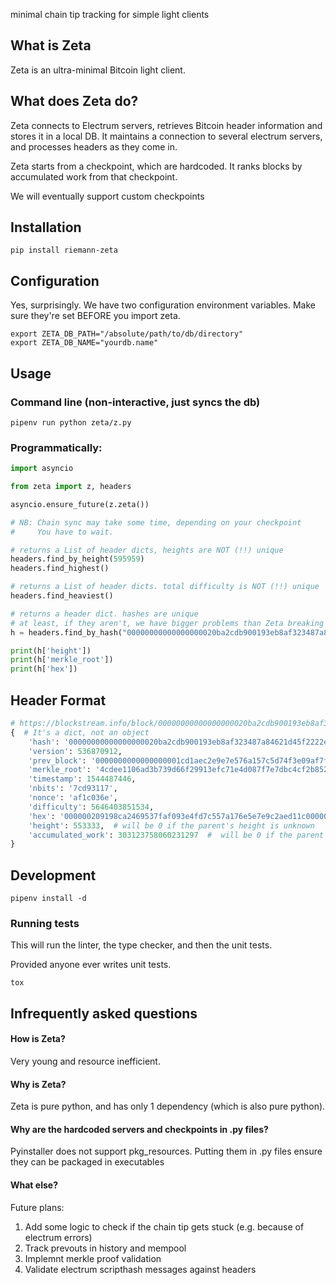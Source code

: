 minimal chain tip tracking for simple light clients

## What is Zeta

Zeta is an ultra-minimal Bitcoin light client.


## What does Zeta do?

Zeta connects to Electrum servers, retrieves Bitcoin header information and stores it in a local DB. It maintains a connection to several electrum servers, and processes headers as they come in.

Zeta starts from a checkpoint, which are hardcoded. It ranks blocks by accumulated work from that checkpoint.

We will eventually support custom checkpoints


## Installation

```
pip install riemann-zeta
```

## Configuration

Yes, surprisingly. We have two configuration environment variables.
Make sure they're set BEFORE you import zeta.

```
export ZETA_DB_PATH="/absolute/path/to/db/directory"
export ZETA_DB_NAME="yourdb.name"
```

## Usage

### Command line (non-interactive, just syncs the db)
```
pipenv run python zeta/z.py
```

### Programmatically:
```python
import asyncio

from zeta import z, headers

asyncio.ensure_future(z.zeta())

# NB: Chain sync may take some time, depending on your checkpoint
#     You have to wait.

# returns a List of header dicts, heights are NOT (!!) unique
headers.find_by_height(595959)  
headers.find_highest()

# returns a List of header dicts. total difficulty is NOT (!!) unique
headers.find_heaviest()

# returns a header dict. hashes are unique
# at least, if they aren't, we have bigger problems than Zeta breaking
h = headers.find_by_hash("00000000000000000020ba2cdb900193eb8af323487a84621d45f2222e01f8c6")

print(h['height'])
print(h['merkle_root'])
print(h['hex'])
```


## Header Format

``` python
# https://blockstream.info/block/00000000000000000020ba2cdb900193eb8af323487a84621d45f2222e01f8c6
{  # It's a dict, not an object
    'hash': '00000000000000000020ba2cdb900193eb8af323487a84621d45f2222e01f8c6',
    'version': 536870912,
    'prev_block': '0000000000000000001cd1aec2e9e7e576a157c5d74f3e09af7f536924ca9891',
    'merkle_root': '4cdee1106ad3b739d66f29913efc71e4d087f7e7dbc4cf2b852532e078b43b1d',
    'timestamp': 1544487446,
    'nbits': '7cd93117',
    'nonce': 'af1c036e',
    'difficulty': 5646403851534,
    'hex': '000000209198ca2469537faf093e4fd7c557a176e5e7e9c2aed11c0000000000000000004cdee1106ad3b739d66f29913efc71e4d087f7e7dbc4cf2b852532e078b43b1d16020f5c7cd93117af1c036e',
    'height': 553333,  # will be 0 if the parent's height is unknown
    'accumulated_work': 303123758060231297  #  will be 0 if the parent's accumulated_work is unknown
}
```

## Development

```
pipenv install -d
```

### Running tests

This will run the linter, the type checker, and then the unit tests.

Provided anyone ever writes unit tests.

```
tox
```

## Infrequently asked questions

#### How is Zeta?

Very young and resource inefficient.

#### Why is Zeta?

Zeta is pure python, and has only 1 dependency (which is also pure python).

#### Why are the hardcoded servers and checkpoints in .py files?

Pyinstaller does not support pkg_resources. Putting them in .py files ensure they can be packaged in executables

#### What else?

Future plans:
1. Add some logic to check if the chain tip gets stuck (e.g. because of electrum errors)
1. Track prevouts in history and mempool
1. Implemnt merkle proof validation
1. Validate electrum scripthash messages against headers
